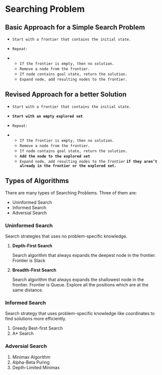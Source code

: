 # **Searching Problem**

## Basic Approach for a Simple Search Problem

- `Start with a frontier that contains the initial state.`

- `Repeat: `

- - `If the frontier is empty, then no solution.`
  - `Remove a node from the frontier.`
  - `If node contains goal state, return the solution.`
  - `Expand node, add resulting nodes to the frontier.`



## Revised Approach for a better Solution

- `Start with a frontier that contains the initial state.`

- **`Start with an empty explored set`**

- `Repeat: `

- - `If the frontier is empty, then no solution.`
  - `Remove a node from the frontier.`
  - `If node contains goal state, return the solution.`
  - **`Add the node to the explored set`** 
  - `Expand node, add resulting nodes to the frontier` **`if they aren’t already in the frontier or the explored set.`**



## Types of Algorithms

There are many types of Searching Problems. Three of them are:

- Uninformed Search 
- Informed Search
- Adversial Search



### Uninformed Search

Search strategies that uses no problem-specific knowledge.

1. **Depth-First Search**

   Search algorithm that always expands the deepest node in the frontier. Frontier is Stack

   

2. **Breadth-First Search**

   Search algorithm that always expands the shallowest node in the frontier. Frontier is Queue. Explore all the positions which are at the same distance.



### Informed Search

Search strategy that uses problem-specific knowledge like coordinates to find solutions more efficiently.

1. Greedy Best-first Search
2. A* Search



### Adversial Search

1. Minimax Algorithm
2. Alpha-Beta Puring
3. Depth-Limited Minimax





